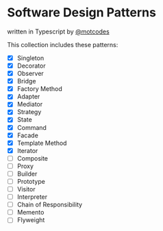 # Software Design Patterns

written in Typescript by [@motcodes](https://twitter.com/motcodes)

This collection includes these patterns:

- [x] Singleton
- [x] Decorator
- [x] Observer
- [x] Bridge
- [x] Factory Method
- [x] Adapter
- [x] Mediator
- [x] Strategy
- [x] State
- [x] Command
- [x] Facade
- [x] Template Method
- [x] Iterator
- [ ] Composite
- [ ] Proxy
- [ ] Builder
- [ ] Prototype
- [ ] Visitor
- [ ] Interpreter
- [ ] Chain of Responsibility
- [ ] Memento
- [ ] Flyweight
